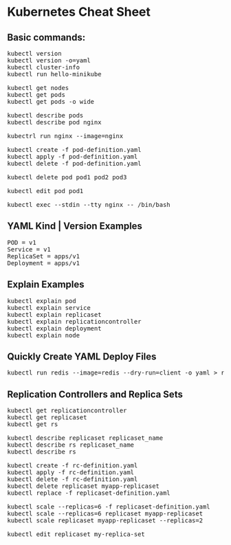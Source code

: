 # Kubernetes Cheat Sheet
## Basic commands:
<pre>
kubectl version
kubectl version -o=yaml
kubectl cluster-info
kubectl run hello-minikube

kubectl get nodes
kubectl get pods
kubectl get pods -o wide

kubectl describe pods
kubectl describe pod nginx

kubectrl run nginx --image=nginx

kubectl create -f pod-definition.yaml
kubectl apply -f pod-definition.yaml
kubectl delete -f pod-definition.yaml

kubectl delete pod pod1 pod2 pod3

kubectl edit pod pod1

kubectl exec --stdin --tty nginx -- /bin/bash
</pre>

## YAML Kind | Version Examples
<pre>
POD = v1
Service = v1
ReplicaSet = apps/v1
Deployment = apps/v1
</pre>

## Explain Examples
<pre>
kubectl explain pod
kubectl explain service
kubectl explain replicaset
kubectl explain replicationcontroller
kubectl explain deployment
kubectl explain node
</pre>

## Quickly Create YAML Deploy Files
<pre>
kubectl run redis --image=redis --dry-run=client -o yaml > redis-deployment.yaml
</pre>

## Replication Controllers and Replica Sets
<pre>
kubectl get replicationcontroller
kubectl get replicaset
kubectl get rs

kubectl describe replicaset replicaset_name
kubectl describe rs replicaset_name
kubectl describe rs

kubectl create -f rc-definition.yaml
kubectl apply -f rc-definition.yaml
kubectl delete -f rc-definition.yaml
kubectl delete replicaset myapp-replicaset
kubectl replace -f replicaset-definition.yaml

kubectl scale --replicas=6 -f replicaset-definition.yaml
kubectl scale --replicas=6 replicaset myapp-replicaset
kubectl scale replicaset myapp-replicaset --replicas=2 

kubectl edit replicaset my-replica-set
</pre>